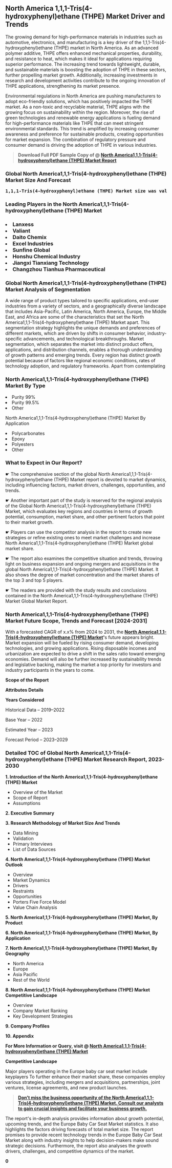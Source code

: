 <p><h2>North America 1,1,1-Tris(4-hydroxyphenyl)ethane (THPE) Market Driver and Trends</h2><p>The growing demand for high-performance materials in industries such as automotive, electronics, and manufacturing is a key driver of the 1,1,1-Tris(4-hydroxyphenyl)ethane (THPE) market in North America. As an advanced polymer additive, THPE offers enhanced mechanical properties, durability, and resistance to heat, which makes it ideal for applications requiring superior performance. The increasing trend towards lightweight, durable, and sustainable materials is boosting the adoption of THPE in these sectors, further propelling market growth. Additionally, increasing investments in research and development activities contribute to the ongoing innovation of THPE applications, strengthening its market presence.</p><p>Environmental regulations in North America are pushing manufacturers to adopt eco-friendly solutions, which has positively impacted the THPE market. As a non-toxic and recyclable material, THPE aligns with the growing focus on sustainability within the region. Moreover, the rise of green technologies and renewable energy applications is fueling demand for high-performance materials like THPE that can meet stringent environmental standards. This trend is amplified by increasing consumer awareness and preference for sustainable products, creating opportunities for market expansion. The combination of regulatory pressure and consumer demand is driving the adoption of THPE in various industries.</p></p><blockquote id="" class=""><strong>Download Full PDF Sample Copy of @&nbsp;<a href="https://www.verifiedmarketreports.com/download-sample/?rid=899828&utm_source=GitHub-Jan&utm_medium=263" target="_blank">North America1,1,1-Tris(4-hydroxyphenyl)ethane (THPE) Market Report</a>&nbsp;&nbsp;</strong></blockquote><h3 id="" class=""><strong>Global&nbsp;North America1,1,1-Tris(4-hydroxyphenyl)ethane (THPE) Market Size And Forecast</strong></h3><pre class="reader-text-block__code-block"><strong>1,1,1-Tris(4-hydroxyphenyl)ethane (THPE) Market size was valued at USD 0.15 Billion in 2022 and is projected to reach USD 0.25 Billion by 2030, growing at a CAGR of 7.2% from 2024 to 2030.</strong></pre><h3 id="" class="">Leading Players in the&nbsp;North America1,1,1-Tris(4-hydroxyphenyl)ethane (THPE) Market</h3><h3 class=""></Li><Li>Lanxess</Li><Li> Valiant</Li><Li> Daito Chemix</Li><Li> Excel Industries</Li><Li> Sunfine Global</Li><Li> Honshu Chemical Industry</Li><Li> Jiangxi Tianxiang Technology</Li><Li> Changzhou Tianhua Pharmaceutical</h3><h3 id="" class="">Global&nbsp;North America1,1,1-Tris(4-hydroxyphenyl)ethane (THPE) Market Analysis of Segmentation</h3><p id="" class="">A wide range of product types tailored to specific applications, end-user industries from a variety of sectors, and a geographically diverse landscape that includes Asia-Pacific, Latin America, North America, Europe, the Middle East, and Africa are some of the characteristics that set the North America1,1,1-Tris(4-hydroxyphenyl)ethane (THPE) Market apart. This segmentation strategy highlights the unique demands and preferences of different markets, which are driven by shifts in consumer behavior, industry-specific advancements, and technological breakthroughs. Market segmentation, which separates the market into distinct product offers, applications, and distribution channels, enables a thorough understanding of growth patterns and emerging trends. Every region has distinct growth potential because of factors like regional economic conditions, rates of technology adoption, and regulatory frameworks. Apart from contemplating</p><h3 id="" class="">North America1,1,1-Tris(4-hydroxyphenyl)ethane (THPE) Market&nbsp;By Type</h3><p></Li><Li>Purity 99%</Li><Li> Purity 99.5%</Li><Li> Other</p><div class="" data-test-id=""><p>North America1,1,1-Tris(4-hydroxyphenyl)ethane (THPE) Market&nbsp;By Application</p></div><p class=""></Li><Li>Polycarbonates</Li><Li> Epoxy</Li><Li> Polyesters</Li><Li> Other</p><div class="" data-test-id=""><h3><span class="">What to Expect in Our Report?</span></h3></div><div class="" data-test-id=""><p><span class="">☛ The comprehensive section of the global North America1,1,1-Tris(4-hydroxyphenyl)ethane (THPE) Market report is devoted to market dynamics, including influencing factors, market drivers, challenges, opportunities, and trends.</span></p></div><div class="" data-test-id=""><p><span class="">☛ Another important part of the study is reserved for the regional analysis of the Global North America1,1,1-Tris(4-hydroxyphenyl)ethane (THPE) Market, which evaluates key regions and countries in terms of growth potential, consumption, market share, and other pertinent factors that point to their market growth.</span></p></div><div class="" data-test-id=""><p><span class="">☛ Players can use the competitor analysis in the report to create new strategies or refine existing ones to meet market challenges and increase North America1,1,1-Tris(4-hydroxyphenyl)ethane (THPE) Market global market share.</span></p></div><div class="" data-test-id=""><p><span class="">☛ The report also examines the competitive situation and trends, throwing light on business expansion and ongoing mergers and acquisitions in the global North America1,1,1-Tris(4-hydroxyphenyl)ethane (THPE) Market. It also shows the degree of market concentration and the market shares of the top 3 and top 5 players.</span></p></div><div class="" data-test-id=""><p><span class="">☛ The readers are provided with the study results and conclusions contained in the North America1,1,1-Tris(4-hydroxyphenyl)ethane (THPE) Market Global Market Report.</span></p></div><div class="" data-test-id=""><h3><span class="">North America1,1,1-Tris(4-hydroxyphenyl)ethane (THPE) Market Future Scope, Trends and Forecast [2024-2031]</span></h3></div><div class="" data-test-id=""><p><span class="">With a forecasted CAGR of x.x% from 2024 to 2031, the <strong><a href="https://www.verifiedmarketreports.com/download-sample/?rid=899828&utm_source=GitHub-Jan&utm_medium=263" target="_blank">North America1,1,1-Tris(4-hydroxyphenyl)ethane (THPE) Market</a>'</strong>s future appears bright. Market expansion will be fueled by rising consumer demand, developing technologies, and growing applications. Rising disposable incomes and urbanization are expected to drive a shift in the sales ratio toward emerging economies. Demand will also be further increased by sustainability trends and legislative backing, making the market a top priority for investors and industry participants in the years to come.</span></p><p id="ember66" class="ember-view reader-text-block__paragraph"><strong>Scope of the Report</strong></p><p id="ember67" class="ember-view reader-text-block__paragraph"><strong>Attributes Details</strong></p><p id="ember68" class="ember-view reader-text-block__paragraph"><strong>Years Considered</strong></p><p id="ember69" class="ember-view reader-text-block__paragraph">Historical Data &ndash; 2019&ndash;2022</p><p id="ember70" class="ember-view reader-text-block__paragraph">Base Year &ndash; 2022</p><p id="ember71" class="ember-view reader-text-block__paragraph">Estimated Year &ndash; 2023</p><p id="ember72" class="ember-view reader-text-block__paragraph">Forecast Period &ndash; 2023&ndash;2029</p></div><h3 id="" class="">Detailed TOC of Global North America1,1,1-Tris(4-hydroxyphenyl)ethane (THPE) Market Research Report, 2023-2030</h3><p id="" class=""><strong>1. Introduction of the North America1,1,1-Tris(4-hydroxyphenyl)ethane (THPE) Market</strong></p><ul><li>Overview of the Market</li><li>Scope of Report</li><li>Assumptions</li></ul><p id="" class=""><strong>2. Executive Summary</strong></p><p id="" class=""><strong>3. Research Methodology of Market Size And Trends</strong></p><ul><li>Data Mining</li><li>Validation</li><li>Primary Interviews</li><li>List of Data Sources</li></ul><p id="" class=""><strong>4. North America1,1,1-Tris(4-hydroxyphenyl)ethane (THPE) Market Outlook</strong></p><ul><li>Overview</li><li>Market Dynamics</li><li>Drivers</li><li>Restraints</li><li>Opportunities</li><li>Porters Five Force Model</li><li>Value Chain Analysis</li></ul><p id="" class=""><strong>5. North America1,1,1-Tris(4-hydroxyphenyl)ethane (THPE) Market, By Product</strong></p><p id="" class=""><strong>6. North America1,1,1-Tris(4-hydroxyphenyl)ethane (THPE) Market, By Application</strong></p><p id="" class=""><strong>7. North America1,1,1-Tris(4-hydroxyphenyl)ethane (THPE) Market, By Geography</strong></p><ul><li>North America</li><li>Europe</li><li>Asia Pacific</li><li>Rest of the World</li></ul><p id="" class=""><strong>8. North America1,1,1-Tris(4-hydroxyphenyl)ethane (THPE) Market Competitive Landscape</strong></p><ul><li>Overview</li><li>Company Market Ranking</li><li>Key Development Strategies</li></ul><p id="" class=""><strong>9. Company Profiles</strong></p><p id="" class=""><strong>10. Appendix</strong></p><p><strong>For More Information or Query, visit&nbsp;@ <a href="https://www.verifiedmarketreports.com/product/1-1-1-tris-4-hydroxyphenyl-ethane-thpe-market/" target="_blank">North America1,1,1-Tris(4-hydroxyphenyl)ethane (THPE) Market</a></strong></p><p id="ember61" class="ember-view reader-text-block__paragraph"><strong>Competitive Landscape</strong></p><p id="ember62" class="ember-view reader-text-block__paragraph">Major players operating in the Europe baby car seat market include keyplayers To further enhance their market share, these companies employ various strategies, including mergers and acquisitions, partnerships, joint ventures, license agreements, and new product launches.</p><blockquote id="ember63" class="ember-view reader-text-block__blockquote"><strong><a href="https://www.verifiedmarketreports.com/download-sample/?rid=899828&utm_source=GitHub-Jan&utm_medium=263" target="_blank">Don&rsquo;t miss the business opportunity of the North America1,1,1-Tris(4-hydroxyphenyl)ethane (THPE) Market. Consult our analysts to gain crucial insights and facilitate your business growth.</a></strong></blockquote><p id="ember64" class="ember-view reader-text-block__paragraph">The report's in-depth analysis provides information about growth potential, upcoming trends, and the Europe Baby Car Seat Market statistics. It also highlights the factors driving forecasts of total market size. The report promises to provide recent technology trends in the Europe Baby Car Seat Market along with industry insights to help decision-makers make sound strategic decisions. Furthermore, the report also analyses the growth drivers, challenges, and competitive dynamics of the market.</p><p class="ember-view reader-text-block__paragraph"><strong>0</strong></p>
